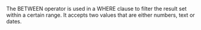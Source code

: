 The BETWEEN operator is used in a WHERE clause to filter the result set within a certain range. It accepts two values that are either numbers, text or dates.
